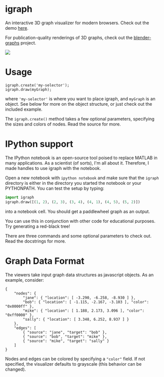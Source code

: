 igraph
======

An interactive 3D graph visualizer for modern browsers. Check out the demo
[here](http://www.patrick-fuller.com/igraph/example/).

For publication-quality renderings of 3D graphs, check out the [blender-graphs](https://github.com/patrickfuller/blender-graphs) project.

![](http://imgur.com/98C5eoJ.png)

Usage
=====

```
igraph.create('my-selector');
igraph.draw(myGraph);
```

where `'my-selector'` is where you want to place igraph, and `myGraph` is
an object. See below for more on the object structure, or just check out the
included example.

The `igraph.create()` method takes a few optional parameters, specifying the
sizes and colors of nodes. Read the source for more.

IPython support
===============

The IPython notebook is an open-source tool poised to replace MATLAB in many
applications. As a scientist (of sorts), I'm all about it. Therefore, I made
handles to use igraph with the notebook.

Open a new notebook with `ipython notebook` and make sure that the `igraph`
directory is either in the directory you started the notebook or your
PYTHONPATH. You can test the setup by typing:

```python
import igraph
igraph.draw([(1, 2), (2, 3), (3, 4), (4, 1), (4, 5), (5, 2)])
```

into a notebook cell. You should get a paddlewheel graph as an output.

You can use this in conjunction with other code for educational purposes. Try
generating a red-black tree!

There are three commands and some optional parameters to check out. Read the
docstrings for more.

Graph Data Format
=================

The viewers take input graph data structures as javascript objects. As an
example, consider:

```
{
    "nodes": {
        "jane": { "location": [ -3.290, -6.258, -8.930 ] },
        "bob": { "location": [ -1.115, -2.167, -3.103 ], "color": "0x0000ff" },
        "mike": { "location": [ 1.188, 2.173, 3.096 ], "color": "0xff0000" },
        "sally": { "location": [ 3.348, 6.252, 8.937 ] }
    },
    "edges": [
        { "source": "jane", "target": "bob" },
        { "source": "bob", "target": "mike" },
        { "source": "mike", "target": "sally" }
    ]
}
```

Nodes and edges can be colored by specifying a `"color"` field. If not specified,
the visualizer defaults to grayscale (this behavior can be changed).
